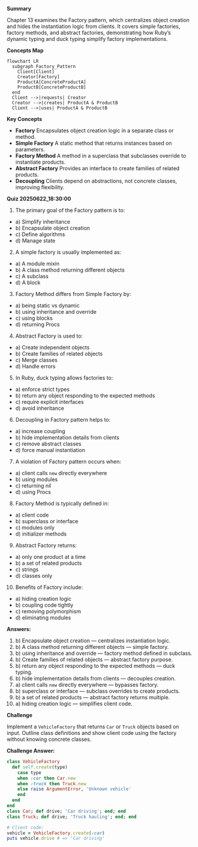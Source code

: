 **Summary**

Chapter 13 examines the Factory pattern, which centralizes object creation and hides the instantiation logic from clients. It covers simple factories, factory methods, and abstract factories, demonstrating how Ruby’s dynamic typing and duck typing simplify factory implementations.

**Concepts Map**

```mermaid
flowchart LR
  subgraph Factory_Pattern
    Client[Client]
    Creator[Factory]
    ProductA[ConcreteProductA]
    ProductB[ConcreteProductB]
  end
  Client -->|requests| Creator
  Creator -->|creates| ProductA & ProductB
  Client -->|uses| ProductA & ProductB
```  

**Key Concepts**

* **Factory** Encapsulates object creation logic in a separate class or method.
* **Simple Factory** A static method that returns instances based on parameters.
* **Factory Method** A method in a superclass that subclasses override to instantiate products.
* **Abstract Factory** Provides an interface to create families of related products.
* **Decoupling** Clients depend on abstractions, not concrete classes, improving flexibility.

**Quiz 20250622_18:30:00**

1. The primary goal of the Factory pattern is to:
- a) Simplify inheritance
- b) Encapsulate object creation
- c) Define algorithms
- d) Manage state

2. A simple factory is usually implemented as:
- a) A module mixin
- b) A class method returning different objects
- c) A subclass
- d) A block

3. Factory Method differs from Simple Factory by:
- a) being static vs dynamic
- b) using inheritance and override
- c) using blocks
- d) returning Procs

4. Abstract Factory is used to:
- a) Create independent objects
- b) Create families of related objects
- c) Merge classes
- d) Handle errors

5. In Ruby, duck typing allows factories to:
- a) enforce strict types
- b) return any object responding to the expected methods
- c) require explicit interfaces
- d) avoid inheritance

6. Decoupling in Factory pattern helps to:
- a) increase coupling
- b) hide implementation details from clients
- c) remove abstract classes
- d) force manual instantiation

7. A violation of Factory pattern occurs when:
- a) client calls `new` directly everywhere
- b) using modules
- c) returning nil
- d) using Procs

8. Factory Method is typically defined in:
- a) client code
- b) superclass or interface
- c) modules only
- d) initializer methods

9. Abstract Factory returns:
- a) only one product at a time
- b) a set of related products
- c) strings
- d) classes only

10. Benefits of Factory include:
- a) hiding creation logic
- b) coupling code tightly
- c) removing polymorphism
- d) eliminating modules

**Answers:**
1. b) Encapsulate object creation — centralizes instantiation logic.
2. b) A class method returning different objects — simple factory.
3. b) using inheritance and override — factory method defined in subclass.
4. b) Create families of related objects — abstract factory purpose.
5. b) return any object responding to the expected methods — duck typing.
6. b) hide implementation details from clients — decouples creation.
7. a) client calls `new` directly everywhere — bypasses factory.
8. b) superclass or interface — subclass overrides to create products.
9. b) a set of related products — abstract factory returns multiple.
10. a) hiding creation logic — simplifies client code.

**Challenge**

Implement a `VehicleFactory` that returns `Car` or `Truck` objects based on input. Outline class definitions and show client code using the factory without knowing concrete classes.

**Challenge Answer:**
```ruby
class VehicleFactory
  def self.create(type)
    case type
    when :car then Car.new
    when :truck then Truck.new
    else raise ArgumentError, 'Unknown vehicle'
    end
  end
end
class Car; def drive; 'Car driving'; end; end
class Truck; def drive; 'Truck hauling'; end; end

# Client code:
vehicle = VehicleFactory.create(:car)
puts vehicle.drive # => 'Car driving'
```